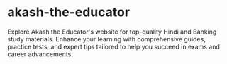 # akash-the-educator
Explore Akash the Educator's website for top-quality Hindi and Banking study materials. Enhance your learning with comprehensive guides, practice tests, and expert tips tailored to help you succeed in exams and career advancements.

